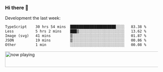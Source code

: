 ### Hi there 👋

Development the last week:
<!--START_SECTION:waka-->

```txt
TypeScript    30 hrs 54 mins  █████████████████████░░░░   83.38 %
Less          5 hrs 2 mins    ███▒░░░░░░░░░░░░░░░░░░░░░   13.62 %
Image (svg)   41 mins         ▒░░░░░░░░░░░░░░░░░░░░░░░░   01.87 %
JSON          19 mins         ▒░░░░░░░░░░░░░░░░░░░░░░░░   00.86 %
Other         1 min           ░░░░░░░░░░░░░░░░░░░░░░░░░   00.08 %
```

<!--END_SECTION:waka-->

<!--
**JASONPANGGO/jasonpanggo** is a ✨ _special_ ✨ repository because its `README.md` (this file) appears on your GitHub profile.

Here are some ideas to get you started:

- 🔭 I’m currently working on ...
- 🌱 I’m currently learning ...
- 👯 I’m looking to collaborate on ...
- 🤔 I’m looking for help with ...
- 💬 Ask me about ...
- 📫 How to reach me: ...
- 😄 Pronouns: ...
- ⚡ Fun fact: ...
-->

<a href="https://volt.fm/user/q8yd9e79csfr57rt" target="_blank"><img src="https://spotify-badge-egoist.vercel.app/api/now-playing" width="540" height="52" alt="now playing"></a>
